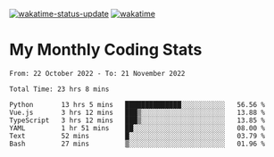 [![wakatime-status-update](https://github.com/noopurphalak/noopurphalak/workflows/wakatime-status-update/badge.svg)](https://github.com/noopurphalak/noopurphalak/actions/workflows/main.yml)
[![wakatime](https://wakatime.com/badge/user/80ace140-ef40-4fdd-b8ed-f3be3d2e1aea.svg)](https://wakatime.com/@80ace140-ef40-4fdd-b8ed-f3be3d2e1aea)

# My Monthly Coding Stats

<!--START_SECTION:waka-->

```text
From: 22 October 2022 - To: 21 November 2022

Total Time: 23 hrs 8 mins

Python       13 hrs 5 mins   ██████████████░░░░░░░░░░░   56.56 %
Vue.js       3 hrs 12 mins   ███▒░░░░░░░░░░░░░░░░░░░░░   13.88 %
TypeScript   3 hrs 12 mins   ███▒░░░░░░░░░░░░░░░░░░░░░   13.85 %
YAML         1 hr 51 mins    ██░░░░░░░░░░░░░░░░░░░░░░░   08.00 %
Text         52 mins         █░░░░░░░░░░░░░░░░░░░░░░░░   03.79 %
Bash         27 mins         ▒░░░░░░░░░░░░░░░░░░░░░░░░   01.96 %
```

<!--END_SECTION:waka-->
